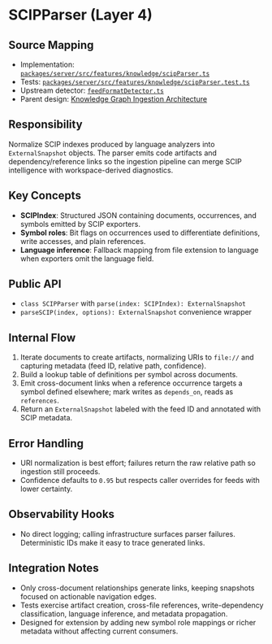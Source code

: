# SCIPParser (Layer 4)

## Source Mapping
- Implementation: [`packages/server/src/features/knowledge/scipParser.ts`](../../../packages/server/src/features/knowledge/scipParser.ts)
- Tests: [`packages/server/src/features/knowledge/scipParser.test.ts`](../../../packages/server/src/features/knowledge/scipParser.test.ts)
- Upstream detector: [`feedFormatDetector.ts`](../../../packages/server/src/features/knowledge/feedFormatDetector.ts)
- Parent design: [Knowledge Graph Ingestion Architecture](../../layer-3/knowledge-graph-ingestion.mdmd.md)

## Responsibility
Normalize SCIP indexes produced by language analyzers into `ExternalSnapshot` objects. The parser emits code artifacts and dependency/reference links so the ingestion pipeline can merge SCIP intelligence with workspace-derived diagnostics.

## Key Concepts
- **SCIPIndex**: Structured JSON containing documents, occurrences, and symbols emitted by SCIP exporters.
- **Symbol roles**: Bit flags on occurrences used to differentiate definitions, write accesses, and plain references.
- **Language inference**: Fallback mapping from file extension to language when exporters omit the language field.

## Public API
- `class SCIPParser` with `parse(index: SCIPIndex): ExternalSnapshot`
- `parseSCIP(index, options): ExternalSnapshot` convenience wrapper

## Internal Flow
1. Iterate documents to create artifacts, normalizing URIs to `file://` and capturing metadata (feed ID, relative path, confidence).
2. Build a lookup table of definitions per symbol across documents.
3. Emit cross-document links when a reference occurrence targets a symbol defined elsewhere; mark writes as `depends_on`, reads as `references`.
4. Return an `ExternalSnapshot` labeled with the feed ID and annotated with SCIP metadata.

## Error Handling
- URI normalization is best effort; failures return the raw relative path so ingestion still proceeds.
- Confidence defaults to `0.95` but respects caller overrides for feeds with lower certainty.

## Observability Hooks
- No direct logging; calling infrastructure surfaces parser failures. Deterministic IDs make it easy to trace generated links.

## Integration Notes
- Only cross-document relationships generate links, keeping snapshots focused on actionable navigation edges.
- Tests exercise artifact creation, cross-file references, write-dependency classification, language inference, and metadata propagation.
- Designed for extension by adding new symbol role mappings or richer metadata without affecting current consumers.
